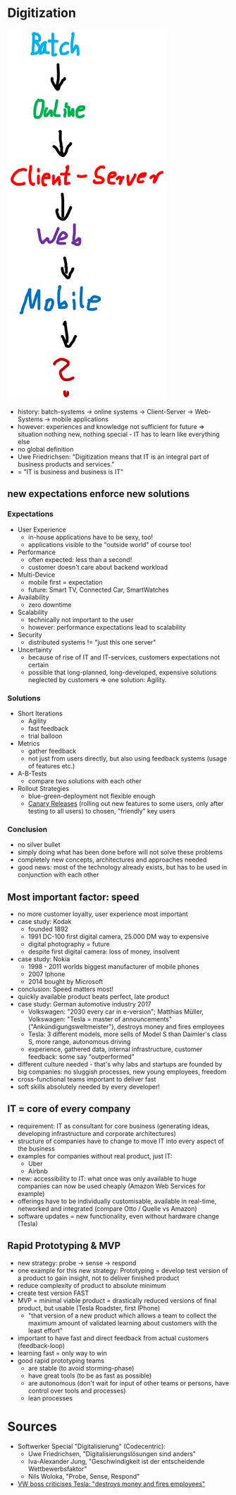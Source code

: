 # Digitization
![alt text](wayToDigitization.png)
- history: batch-systems -> online systems -> Client-Server -> Web-Systems -> mobile applications
- however: experiences and knowledge not sufficient for future => situation nothing new, nothing special - IT has to learn like everything else
- no global definition
- Uwe Friedrichsen: "Digitization means that IT is an integral part of business products and services."
- = "IT is business and business is IT"

## new expectations enforce new solutions
### Expectations
- User Experience
    - in-house applications have to be sexy, too!
    - applications visible to the "outside world" of course too!
- Performance
    - often expected: less than a second!
    - customer doesn't care about backend workload
- Multi-Device
    - mobile first = expectation
    - future: Smart TV, Connected Car, SmartWatches
- Availability
    - zero downtime
- Scalability
    - technically not important to the user
    - however: performance expectations lead to scalability
- Security
    - distributed systems != "just this one server"
-  Uncertainty
    - because of rise of IT and IT-services, customers expectations not certain
    - possible that long-planned, long-developed, expensive solutions neglected by customers => one solution: Agility.  

### Solutions
- Short Iterations
    - Agility
    - fast feedback
    - trial balloon
- Metrics
    - gather feedback
    - not just from users directly, but also using feedback systems (usage of features etc.)
- A-B-Tests
    - compare two solutions with each other
- Rollout Strategies
    - blue-green-deployment not flexible enough
    - [Canary Releases](https://martinfowler.com/bliki/CanaryRelease.html) (rolling out new features to some users, only after testing to all users) to chosen, "friendly" key users

### Conclusion
- no silver bullet
- simply doing what has been done before will not solve these problems
- completely new concepts, architectures and approaches needed
- good news: most of the technology already exists, but has to be used in conjunction with each other

## Most important factor: speed
- no more customer loyalty, user experience most important
- case study: Kodak
    - founded 1892
    - 1991 DC-100 first digital camera, 25.000 DM way to expensive
    - digital photography = future
    - despite first digital camera: loss of money, insolvent
- case study: Nokia
    - 1998 - 2011 worlds biggest manufacturer of mobile phones
    - 2007 Iphone
    - 2014 bought by Microsoft
- conclusion: Speed matters most!
- quickly available product beats perfect, late product
- case study: German automotive industry 2017
    - Volkswagen: "2030 every car in e-version"; Matthias Müller, Volkswagen: "Tesla = master of announcements" ("Ankündigungsweltmeister"), destroys money and fires employees
    - Tesla: 3 different models, more sells of Model S than Daimler's class S, more range, autonomous driving
    - experience, gathered data, internal infrastructure, customer feedback: some say "outperformed" 
- different culture needed - that's why labs and startups are founded by big companies: no sluggish processes, new young employees, freedom
- cross-functional teams important to deliver fast
- soft skills absolutely needed by every developer!

## IT = core of every company
- requirement: IT as consultant for core business (generating ideas, developing infrastructure and corporate architectures)
- structure of companies have to change to move IT into every aspect of the business
- examples for companies without real product, just IT:
    - Uber
    - Airbnb
- new: accessibility to IT: what once was only available to huge companies can now be used cheaply (Amazon Web Services for example)
- offerings have to be individually customisable, available in real-time, networked and integrated (compare Otto / Quelle vs Amazon)  
- software updates = new functionality, even without hardware change (Tesla)

## Rapid Prototyping & MVP
- new strategy: probe -> sense -> respond
- one example for this new strategy: Prototyping = develop test version of a product to gain insight, not to deliver finished product
- reduce complexity of product to absolute minimum
- create test version FAST
- MVP
    = minimal viable product 
    = drastically reduced versions of final product, but usable (Tesla Roadster, first IPhone)
    - "that version of a new product which allows a team to collect the maximum amount of validated learning about customers with the least effort"
- important to have fast and direct feedback from actual customers (feedback-loop)
- learning fast = only way to win
- good rapid prototyping teams
    - are stable (to avoid storming-phase)
    - have great tools (to be as fast as possible)
    - are autonomous (don't wait for input of other teams or persons, have control over tools and processes)
    - lean processes

# Sources
- Softwerker Special "Digitalisierung" (Codecentric): 
    - Uwe Friedrichsen, "Digitalisierungslösungen sind anders"
    - Iva-Alexander Jung, "Geschwindigkeit ist der entscheidende Wettbewerbsfaktor"
    - Nils Woloka, "Probe, Sense, Respond"
- [VW boss criticises Tesla: "destroys money and fires employees"](https://www.heise.de/newsticker/meldung/VW-Chef-kritisiert-Tesla-Vernichtet-Geld-und-schmeisst-Mitarbeiter-raus-3866221.html)